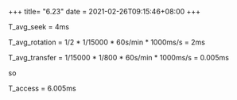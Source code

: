 +++
title= "6.23"
date = 2021-02-26T09:15:46+08:00
+++

T_avg_seek = 4ms

T_avg_rotation = 1/2 * 1/15000 * 60s/min * 1000ms/s = 2ms

T_avg_transfer = 1/15000 * 1/800 * 60s/min * 1000ms/s = 0.005ms

so

T_access = 6.005ms
